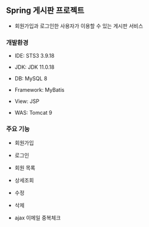 ## Spring 게시판 프로젝트
- 회원가입과 로그인한 사용자가 이용할 수 있는 게시판 서비스

### 개발환경

- IDE: STS3 3.9.18

- JDK: JDK 11.0.18

- DB: MySQL 8

- Framework: MyBatis

- View: JSP

- WAS: Tomcat 9

### 주요 기능 

- 회원가입

- 로그인

- 회원 목록

- 상세조회

- 수정

- 삭제

- ajax 이메일 중복체크